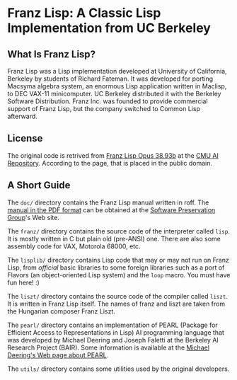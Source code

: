 # Franz Lisp: A Classic Lisp Implementation from UC Berkeley

## What Is Franz Lisp?

Franz Lisp was a Lisp implementation developed at University of California,
Berkeley by students of Richard Fateman. It was developed for porting Macsyma
algebra system, an enormous Lisp application written in Maclisp, to DEC VAX-11
minicomputer. UC Berkeley distributed it with the Berkeley Software
Distribution. Franz Inc. was founded to provide commercial support of Franz
Lisp, but the company switched to Common Lisp afterward.

## License

The original code is retrived from [Franz Lisp Opus 38.93b][op38.93b] at the
[CMU AI Repository][ai]. According to the page, that is placed in the public
domain.

## A Short Guide

The `doc/` directory contains the Franz Lisp manual written in roff. The
[manual in the PDF format][manual] can be obtained at the [Software
Preservation Group][spg]'s Web site.

The `franz/` directory contains the source code of the interpreter called
`lisp`. It is mostly written in C but plain old (pre-ANSI) one. There are also
some assembly code for VAX, Motorola 68000, etc.

The `lisplib/` directory contains Lisp code that may or may not run on Franz
Lisp, from *official* basic libraries to some foreign libraries such as a port
of Flavors (an object-oriented Lisp system) and the `loop` macro. You must have
fun here! :)

The `liszt/` directory contains the source code of the compiler called `liszt`.
It is written in Franz Lisp itself. The names of franz and liszt are taken from
the Hungarian composer Franz Liszt.

The `pearl/` directory contains an implementation of PEARL (Package for
Efficient Access to Representations in Lisp) AI programming language that was
developed by Michael Deering and Joseph Faletti at the Berkeley AI Research
Project (BAIR). Some information is available at the [Michael Deering's Web
page about PEARL][pearl].

The `utils/` directory contains some utilities used by the original developers.

[ai]: http://www.cs.cmu.edu/afs/cs.cmu.edu/project/ai-repository/ai/0.html
[manual]: http://www.softwarepreservation.org/projects/LISP/franz/Franz_Lisp_July_1983.pdf
[op38.93b]: http://www.cs.cmu.edu/afs/cs/project/ai-repository/ai/lang/others/franzlsp/op38_93b/0.html
[pearl]: http://michaelfrankdeering.com/Projects/AI/PEARL/PEARL.html
[spg]: http://www.softwarepreservation.org/
